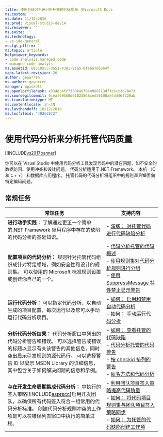 ```yaml
---
title: 使用代码分析来分析托管的代码质量 |Microsoft Docs
ms.custom: ''
ms.date: 11/15/2016
ms.prod: visual-studio-dev14
ms.reviewer: ''
ms.suite: ''
ms.technology:
- vs-ide-general
ms.tgt_pltfrm: ''
ms.topic: article
helpviewer_keywords:
- code analysis,managed code
- managed code analyis
ms.assetid: 68510a55-da51-4381-81a5-0feba76b8b4f
caps.latest.revision: 26
author: gewarren
ms.author: gewarren
manager: wpickett
ms.openlocfilehash: e034db6fc7383ea5f944900713dffe1cc3e78473
ms.sourcegitcommit: 9ceaf69568d61023868ced59108ae4dd46f720ab
ms.translationtype: MT
ms.contentlocale: zh-CN
ms.lasthandoff: 10/12/2018
ms.locfileid: "49263872"
---
```

# <a name="analyzing-managed-code-quality-by-using-code-analysis"></a>使用代码分析来分析托管代码质量
[!INCLUDE[vs2017banner](../includes/vs2017banner.md)]

你可以在 Visual Studio 中使用代码分析工具发现代码中的潜在问题，如不安全的数据访问、使用冲突和设计问题。 代码分析适用于.NET Framework、 本机 （C 和 c + +） 和数据库应用程序。 托管代码的代码分析将组织中的规则*规则集*面向特定编码问题。  
  
## <a name="common-tasks"></a>常规任务  
  
|常规任务|支持内容|  
|------------------|------------------------|  
|**进行动手实践：** 了解通过更正一个简单的.NET Framework 应用程序中存在的缺陷的代码分析的基础知识。|-   [演练： 对托管代码进行代码缺陷分析](../code-quality/walkthrough-analyzing-managed-code-for-code-defects.md)|  
|**配置项目的代码分析：** 规则针对托管代码组织成针对特定领域，例如安全性和设计的规则集。 可以使用的 Microsoft 标准规则设置或创建你自己的一个。|-   [代码分析托管的代码概述](../code-quality/code-analysis-for-managed-code-overview.md)<br />-   [使用规则集对代码分析规则进行分组](../code-quality/using-rule-sets-to-group-code-analysis-rules.md)<br />-   [使用 SuppressMessage 特性禁止显示警告](../code-quality/suppress-warnings-by-using-the-suppressmessage-attribute.md)|  
|**运行代码分析：** 可以指定代码分析，以自动生成的项目配置，每次运行以及您可以手动运行代码分析项目。|-   [如何： 启用和禁用自动代码分析](../code-quality/how-to-enable-and-disable-automatic-code-analysis-for-managed-code.md)<br />-   [如何： 手动运行代码分析](../code-quality/how-to-run-code-analysis-manually-for-managed-code.md)|  
|**分析代码分析结果：** 代码分析窗口中列出的代码分析警告和错误。 可以选择警告或错误的标题以显示有关该警告的其他信息，同时突出显示引发规则的源代码行。 可以选择警告 ID 以显示 MSDN Library 的详细信息，其中包含关于如何解决问题的信息和示例。|-   [如何： 查看托管的代码缺陷](../code-quality/how-to-view-managed-code-defects.md)<br />-   [代码分析托管的代码警告](../code-quality/code-analysis-for-managed-code-warnings.md)<br />-   [按 checkid 排列的警告](../code-quality/code-analysis-warnings-for-managed-code-by-checkid.md)<br />-   [匿名方法和代码分析](../code-quality/anonymous-methods-and-code-analysis.md)|  
|**与在开发生命周期集成代码分析：** 中执行的签入策略[!INCLUDE[esprscc](../includes/esprscc-md.md)]启用开发团队，以确保所有代码签入符合一组常用的代码分析标准。 创建代码分析规则冲突的工作项是可以在错误列表窗口中执行的简单过程。|-   [利用团队项目签入策略提高代码质量](../code-quality/enhancing-code-quality-with-team-project-check-in-policies.md)<br />-   [如何： 将代码项目规则集与团队项目签入策略同步](../code-quality/how-to-synchronize-code-project-rule-sets-with-team-project-check-in-policy.md)<br />-   [如何： 为托管的代码缺陷创建工作项](../code-quality/how-to-create-a-work-item-for-a-managed-code-defect.md)|



